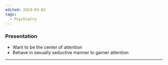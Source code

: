 ```yaml
---
edited: 2024-03-02
tags:
  - Psychiatry
---
```

### Presentation
- Want to be the center of attention
- Behave in sexually seductive manner to garner attention 

---
